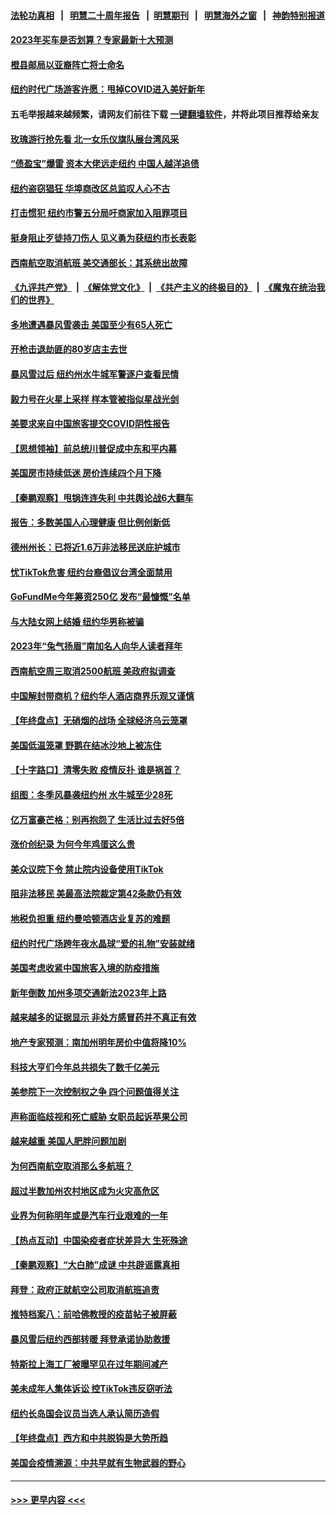 #### [法轮功真相](https://github.com/gfw-breaker/truth/blob/master/README.md?t=0) &nbsp;&nbsp;|&nbsp;&nbsp; [明慧二十周年报告](https://github.com/gfw-breaker/mh-reports/blob/master/README.md?t=0) &nbsp;&nbsp;|&nbsp;&nbsp;[明慧期刊](https://github.com/gfw-breaker/mh-qikan) &nbsp;&nbsp;|&nbsp;&nbsp; [明慧海外之窗](https://github.com/gfw-breaker/mh-news/blob/master/README.md?t=0) &nbsp;&nbsp;|&nbsp;&nbsp; [神韵特别报道](https://github.com/gfw-breaker/mh-news/blob/master/shenyun.md?t=0)
#### [2023年买车是否划算？专家最新十大预测](../pages/nsc412/n13894139.md?t=12291843) 
#### [橙县邮局以亚裔阵亡将士命名](../pages/nsc412/n13894119.md?t=12291843) 
#### [纽约时代广场游客许愿：甩掉COVID进入美好新年](../pages/nsc412/n13894042.md?t=12291843) 
#### 五毛举报越来越频繁，请网友们前往下载 [一键翻墙软件](https://github.com/gfw-breaker/ssr-accounts)，并将此项目推荐给亲友
#### [玫瑰游行抢先看 北一女乐仪旗队展台湾风采](../pages/nsc412/n13894087.md?t=12291843) 
#### [“债盈宝”爆雷 资本大佬远走纽约 中国人越洋追债](../pages/nsc412/n13894098.md?t=12291843) 
#### [纽约盗窃猖狂 华埠商改区总监叹人心不古](../pages/nsc412/n13894100.md?t=12291843) 
#### [打击惯犯 纽约市警五分局吁商家加入阻罪项目](../pages/nsc412/n13894094.md?t=12291843) 
#### [挺身阻止歹徒持刀伤人 见义勇为获纽约市长表彰](../pages/nsc412/n13894096.md?t=12291843) 
#### [西南航空取消航班 美交通部长：其系统出故障](../pages/nsc412/n13894016.md?t=12291843) 
#### [《九评共产党》](https://github.com/begood0513/9ping.md/blob/master/README.md) &nbsp;|&nbsp; [《解体党文化》](../../../../jtdwh.md/blob/master/README.md)  &nbsp;|&nbsp; [《共产主义的终极目的》](../../../../gczydzjmd.md/blob/master/README.md) &nbsp;|&nbsp; [《魔鬼在统治我们的世界》](../../../../mgztzwmdsj.md/blob/master/README.md) 
#### [多地遭遇暴风雪袭击 美国至少有65人死亡](../pages/nsc412/n13893906.md?t=12291843) 
#### [开枪击退劫匪的80岁店主去世](../pages/nsc412/n13893935.md?t=12291843) 
#### [暴风雪过后 纽约州水牛城军警逐户查看民情](../pages/nsc412/n13893855.md?t=12291843) 
#### [毅力号在火星上采样 样本管被指似星战光剑](../pages/nsc412/n13893743.md?t=12291843) 
#### [美要求来自中国旅客提交COVID阴性报告](../pages/nsc412/n13893834.md?t=12291843) 
#### [【思想领袖】前总统川普促成中东和平内幕](../pages/nsc412/n13868697.md?t=12291843) 
#### [美国房市持续低迷 房价连续四个月下降](../pages/nsc412/n13893897.md?t=12291843) 
#### [【秦鹏观察】甩锅连连失利 中共舆论战6大翻车](../pages/nsc412/n13893882.md?t=12291843) 
#### [报告：多数美国人心理健康 但比例创新低](../pages/nsc412/n13893904.md?t=12291843) 
#### [德州州长：已将近1.6万非法移民送庇护城市](../pages/nsc412/n13893747.md?t=12291843) 
#### [忧TikTok危害 纽约台裔倡议台湾全面禁用](../pages/nsc412/n13893272.md?t=12291843) 
#### [GoFundMe今年筹资250亿 发布“最慷慨”名单](../pages/nsc412/n13893303.md?t=12291843) 
#### [与大陆女网上结婚 纽约华男称被骗](../pages/nsc412/n13893294.md?t=12291843) 
#### [2023年“兔气扬眉”南加名人向华人读者拜年](../pages/nsc412/n13893270.md?t=12291843) 
#### [西南航空周三取消2500航班 美政府拟调查](../pages/nsc412/n13893751.md?t=12291843) 
#### [中国解封带商机？纽约华人酒店商界乐观又谨慎](../pages/nsc412/n13893301.md?t=12291843) 
#### [【年终盘点】无硝烟的战场 全球经济乌云笼罩](../pages/nsc412/n13891799.md?t=12291843) 
#### [美国低温笼罩 野鹅在结冰沙地上被冻住](../pages/nsc412/n13893497.md?t=12291843) 
#### [【十字路口】清零失败 疫情反扑 谁是祸首？](../pages/nsc412/n13893035.md?t=12291843) 
#### [组图：冬季风暴袭纽约州 水牛城至少28死](../pages/nsc412/n13893378.md?t=12291843) 
#### [亿万富豪芒格：别再抱怨了 生活比过去好5倍](../pages/nsc412/n13893431.md?t=12291843) 
#### [涨价创纪录 为何今年鸡蛋这么贵](../pages/nsc412/n13893013.md?t=12291843) 
#### [美众议院下令 禁止院内设备使用TikTok](../pages/nsc412/n13893373.md?t=12291843) 
#### [阻非法移民 美最高法院裁定第42条款仍有效](../pages/nsc412/n13893148.md?t=12291843) 
#### [地税负担重 纽约曼哈顿酒店业复苏的难题](../pages/nsc412/n13893296.md?t=12291843) 
#### [纽约时代广场跨年夜水晶球“爱的礼物”安装就绪](../pages/nsc412/n13893305.md?t=12291843) 
#### [美国考虑收紧中国旅客入境的防疫措施](../pages/nsc412/n13893193.md?t=12291843) 
#### [新年倒数 加州多项交通新法2023年上路](../pages/nsc412/n13893218.md?t=12291843) 
#### [越来越多的证据显示 非处方感冒药并不真正有效](../pages/nsc412/n13893219.md?t=12291843) 
#### [地产专家预测：南加州明年房价中值将降10%](../pages/nsc412/n13893212.md?t=12291843) 
#### [科技大亨们今年总共损失了数千亿美元](../pages/nsc412/n13893213.md?t=12291843) 
#### [美参院下一次控制权之争 四个问题值得关注](../pages/nsc412/n13893082.md?t=12291843) 
#### [声称面临歧视和死亡威胁 女职员起诉苹果公司](../pages/nsc412/n13893202.md?t=12291843) 
#### [越来越重 美国人肥胖问题加剧](../pages/nsc412/n13893194.md?t=12291843) 
#### [为何西南航空取消那么多航班？](../pages/nsc412/n13893188.md?t=12291843) 
#### [超过半数加州农村地区成为火灾高危区](../pages/nsc412/n13893167.md?t=12291843) 
#### [业界为何称明年或是汽车行业艰难的一年](../pages/nsc412/n13893108.md?t=12291843) 
#### [【热点互动】中国染疫者症状差异大 生死殊途](../pages/nsc412/n13893050.md?t=12291843) 
#### [【秦鹏观察】“大白肺”成谜 中共辟谣露真相](../pages/nsc412/n13893039.md?t=12291843) 
#### [拜登：政府正就航空公司取消航班追责](../pages/nsc412/n13893030.md?t=12291843) 
#### [推特档案八：前哈佛教授的疫苗帖子被屏蔽](../pages/nsc412/n13892949.md?t=12291843) 
#### [暴风雪后纽约西部转暖 拜登承诺协助救援](../pages/nsc412/n13892258.md?t=12291843) 
#### [特斯拉上海工厂被曝罕见在过年期间减产](../pages/nsc412/n13892995.md?t=12291843) 
#### [美未成年人集体诉讼 控TikTok违反窃听法](../pages/nsc412/n13892505.md?t=12291843) 
#### [纽约长岛国会议员当选人承认简历造假](../pages/nsc412/n13892475.md?t=12291843) 
#### [【年终盘点】西方和中共脱钩是大势所趋](../pages/nsc412/n13887940.md?t=12291843) 
#### [美国会疫情溯源：中共早就有生物武器的野心](../pages/nsc412/n13892377.md?t=12291843) 

----
#### [ >>> 更早内容 <<< ](../indexes/nsc412-earlier.md)
